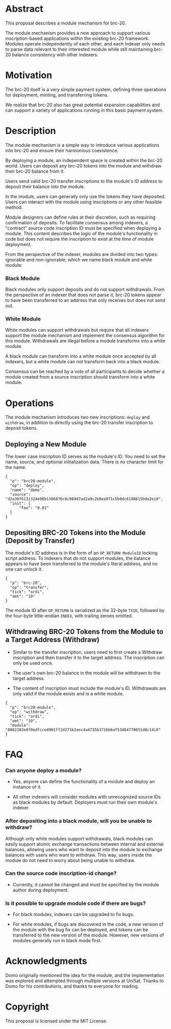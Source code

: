 # Abstract

This proposal describes a module mechanism for brc-20.

The module mechanism provides a new approach to support various inscription-based applications within the existing brc-20 framework. Modules operate independently of each other, and each Indexer only needs to parse data relevant to their interested module while still maintaining brc-20 balance consistency with other indexers.

# Motivation

The brc-20 itself is a very simple payment system, defining three operations for deployment, minting, and transferring tokens.

We realize that brc-20 also has great potential expansion capabilities and can support a variety of applications running in this basic payment system.

# Description

The module mechanism is a simple way to introduce various applications into brc-20 and ensure their harmonious coexistence.

By deploying a module, an independent space is created within the brc-20 world. Users can deposit any brc-20 tokens into the module and withdraw their brc-20 balance from it.

Users send valid brc-20 transfer inscriptions to the module's ID address to deposit their balance into the module.

In the module, users can generally only use the tokens they have deposited. Users can interact with the module using inscriptions or any other feasible method.

Module designers can define rules at their discretion, such as requiring confirmation of deposits. To facilitate consensus among indexers, a "contract" source code inscription ID must be specified when deploying a module. This content describes the logic of the module's functionality in code but does not require the inscription to exist at the time of module deployment.

From the perspective of the indexer, modules are divided into two types: ignorable and non-ignorable, which we name black module and white module:

### Black Module

Black modules only support deposits and do not support withdrawals. From the perspective of an indexer that does not parse it, brc-20 tokens appear to have been transferred to an address that only receives but does not send out.

### White Module

White modules can support withdrawals but require that all indexers support the module mechanism and implement the consensus algorithm for this module. Withdrawals are illegal before a module transforms into a white module.

A black module can transform into a white module once accepted by all indexers, but a white module can not transform back into a black module.

Consensus can be reached by a vote of all participants to decide whether a module created from a source inscription should transform into a white module.

# Operations

The module mechanism introduces two new inscriptions: `deploy` and `withdraw`, in addition to directly using the brc-20 transfer inscription to deposit tokens.

## Deploying a New Module

The lower case inscription ID serves as the module's ID. You need to set the name, source, and optional initialization data. There is no character limit for the name.

```
{
  "p": "brc20-module",
  "op": "deploy",
  "name": "demo",
  "source": "d2a30f6131324e06b1366876c8c089d7ad2a9c2b0ea971c5b0dc6198615bda2ei0",
  "init": {
      "fee": "0.01"
  }
}
```

## Depositing BRC-20 Tokens into the Module (Deposit by Transfer)

The module's ID address is in the form of an `OP_RETURN ModuleID` locking script address. To indexers that do not support modules, the balance appears to have been transferred to the module's literal address, and no one can unlock it.

```
{
  "p": "brc-20",
  "op": "transfer",
  "tick": "ordi",
  "amt": "10"
}
```

The module ID after `OP_RETURN` is serialized as the 32-byte `TXID`, followed by the four-byte little-endian `INDEX`, with trailing zeroes omitted.

## Withdrawing BRC-20 Tokens from the Module to a Target Address (Withdraw)

* Similar to the transfer inscription, users need to first create a Withdraw inscription and then transfer it to the target address. The inscription can only be used once.

* The user's own brc-20 balance in the module will be withdrawn to the target address.

* The content of inscription must include the module's ID. Withdrawals are only valid if the module exists and is a white module.

```
{
  "p": "brc20-module",
  "op": "withdraw",
  "tick": "ordi",
  "amt": "10",
  "module": "8082283e8f0edfcce4901ff2d271b2eec4a4735b371bb6af53d64770651d8c14i0"
}
```

# FAQ

### Can anyone deploy a module?

* Yes, anyone can define the functionality of a module and deploy an instance of it.

* All other indexers will consider modules with unrecognized source IDs as black modules by default. Deployers must run their own module's indexer.

### After depositing into a black module, will you be unable to withdraw?

Although only white modules support withdrawals, black modules can easily support atomic exchange transactions between internal and external balances, allowing users who want to deposit into the module to exchange balances with users who want to withdraw. This way, users inside the module do not need to worry about being unable to withdraw.

### Can the source code inscription-id change?

* Currently, it cannot be changed and must be specified by the module author during deployment.

### Is it possible to upgrade module code if there are bugs?

* For black modules, indexers can be upgraded to fix bugs.

* For white modules, if bugs are discovered in the code, a new version of the module with the bug fix can be deployed, and tokens can be transferred to the new version of the module. However, new versions of modules generally run in black mode first.

# Acknowledgments

Domo originally mentioned the idea for the module, and the implementation was explored and attempted through multiple versions at UniSat. Thanks to Domo for his contributions, and thanks to everyone for reading.

# Copyright

This proposal is licensed under the MIT License.
